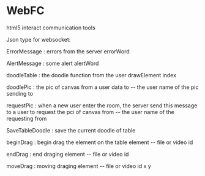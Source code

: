 WebFC
=====

html5 interact communication tools

Json type for websocket:

ErrorMessage : errors from the server
		errorWord 

AlertMessage : some alert
		alertWord

doodleTable : the doodle function from the user
		drawElement
		index

doodlePic : the pic of canvas from a user
		data
		to -- the user name of the pic sending to

requestPic : when a new user enter the room, the server send this message to a user to request the pci of canvas
		from -- the user name of the requesting from

SaveTableDoodle : save the current doodle of table

beginDrag : begin drag the element on the table
		element -- file or video
		id

endDrag : end draging
		element -- file or video
		id

moveDrag : moving draging
		element -- file or video
		id
		x
		y
